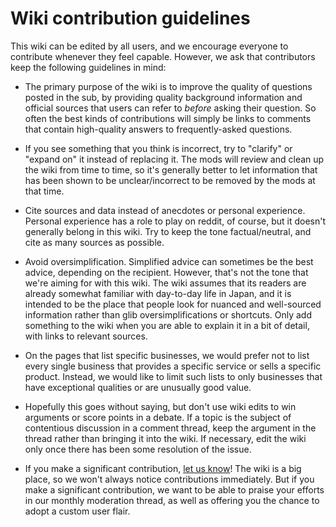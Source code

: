 # Wiki contribution guidelines

This wiki can be edited by all users, and we encourage everyone to contribute whenever they feel capable. However, we ask that contributors keep the following guidelines in mind:

- The primary purpose of the wiki is to improve the quality of questions posted in the sub, by providing quality background information and official sources that users can refer to *before* asking their question. So often the best kinds of contributions will simply be links to comments that contain high-quality answers to frequently-asked questions.

- If you see something that you think is incorrect, try to "clarify" or "expand on" it instead of replacing it. The mods will review and clean up the wiki from time to time, so it's generally better to let information that has been shown to be unclear/incorrect to be removed by the mods at that time.

- Cite sources and data instead of anecdotes or personal experience. Personal experience has a role to play on reddit, of course, but it doesn't generally belong in this wiki. Try to keep the tone factual/neutral, and cite as many sources as possible.

- Avoid oversimplification. Simplified advice can sometimes be the best advice, depending on the recipient. However, that's not the tone that we're aiming for with this wiki. The wiki assumes that its readers are already somewhat familiar with day-to-day life in Japan, and it is intended to be the place that people look for nuanced and well-sourced information rather than glib oversimplifications or shortcuts. Only add something to the wiki when you are able to explain it in a bit of detail, with links to relevant sources.

- On the pages that list specific businesses, we would prefer not to list every single business that provides a specific service or sells a specific product. Instead, we would like to limit such lists to only businesses that have exceptional qualities or are unusually good value.

- Hopefully this goes without saying, but don't use wiki edits to win arguments or score points in a debate. If a topic is the subject of contentious discussion in a comment thread, keep the argument in the thread rather than bringing it into the wiki. If necessary, edit the wiki only once there has been some resolution of the issue.

- If you make a significant contribution, [let us know](https://www.reddit.com/message/compose?to=/r/JapanFinance)! The wiki is a big place, so we won't always notice contributions immediately. But if you make a significant contribution, we want to be able to praise your efforts in our monthly moderation thread, as well as offering you the chance to adopt a custom user flair.
